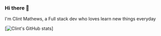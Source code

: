 ### Hi there 👋

I'm Clint Mathews, a Full stack dev who loves learn new things everyday

[![Clint's GitHub stats](https://github-readme-stats.vercel.app/api?username=Clint-Mathews)]
